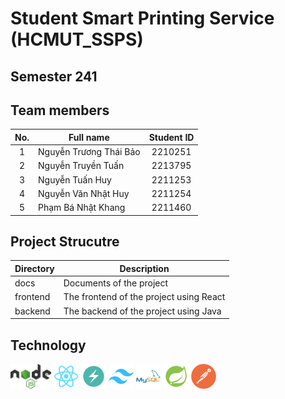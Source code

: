 # Student Smart Printing Service (HCMUT_SSPS)

## Semester 241

## Team members

| No. | Full name                 | Student ID |
| :-: | --------------------------| :--------: |
| 1   | Nguyễn Trương Thái Bảo    | 2210251    |
| 2   | Nguyễn Truyền Tuấn        | 2213795    |
| 3   | Nguyễn Tuấn Huy           | 2211253    |
| 4   | Nguyễn Văn Nhật Huy       | 2211254    |
| 5   | Phạm Bá Nhật Khang        | 2211460    |

## Project Strucutre

| Directory | Description                               |
| --------- | ----------------------------------------- |
| docs      | Documents of the project                  |
| frontend  | The frontend of the project using React   |
| backend   | The backend of the project using Java     |

## Technology

<code><img height="40" src="image/nodejsStackedDark.png"></code>
<code><img height="40" src="image/react.png"></code>
<code><img height="40" src="image/chakraUIpng.png"></code>
<code><img height="40" src="image/Tailwind CSS.png"></code>
<code><img height="40" src="image/mysql.png"></code>
<code><img height="40" src="image/spring_boot.png"></code>
<code><img height="40" src="image/postman-icon.png"></code>